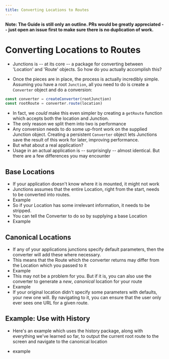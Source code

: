 ```yaml
---
title: Converting Locations to Routes
---
```


**Note: The Guide is still only an outline. PRs would be greatly appreciated -- just open an issue first to make sure there is no duplication of work.**

# Converting Locations to Routes

- Junctions is -- at its core -- a package for converting between 'Location' and 'Route' objects. So how do you actually accomplish this?

- Once the pieces are in place, the process is actually incredibly simple. Assuming you have a root `Junction`, all you need to do is create a `Converter` object and do a conversion:

```js
const converter = createConverter(rootJunction)
const rootRoute = converter.route(location)
```

- In fact, we *could* make this even simpler by creating a `getRoute` function which accepts both the location and Junction.
- The only reason we split them into two is performance
- Any conversion needs to do some up-front work on the supplied Junction object. Creating a persistent `Converter` object lets Junctions save the result of this work for later, improving performance.
- But what about a real application?
- Usage in an actual application is -- surprisingly -- almost identical. But there are a few differences you may encounter

## Base Locations

- If your application doesn't know where it is mounted, it might not work
- Junctions assumes that the entire Location, right from the start, needs to be converted into routes.
- Example
- So if your Location has some irrelevant information, it needs to be stripped.
- You can tell the Converter to do so by supplying a base Location
- Example

## Canonical Locations

- If any of your applications junctions specify default parameters, then the converter will add these where necessary.
- This means that the Route which the converter returns may differ from the Location which you passed to it
- Example
- This may not be a problem for you. But if it is, you can also use the converter to generate a *new*, *canonical* location for your route
- Example
- If your original location didn't specify some parameters with defaults, your new one will. By navigating to it, you can ensure that the user only ever sees one URL for a given route.

## Example: Use with History

- Here's an example which uses the history package, along with everything we've learned so far, to output the current root route to the screen and navigate to the canonical location

- example
